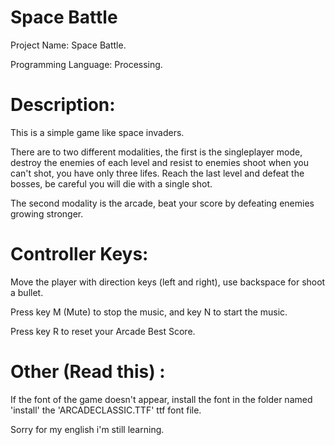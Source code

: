 Space Battle
===============
Project Name: Space Battle.

Programming Language: Processing.

Description:
============
This is a simple game like space invaders. 

There are to two different modalities, the first is the singleplayer mode, destroy the enemies of each level and resist to enemies shoot when you can't shot, you have only three lifes. Reach the last level and defeat the bosses, be careful you will die with a single shot.

The second modality is the arcade, beat your score by defeating enemies growing stronger.

Controller Keys:
===============
Move the player with direction keys (left and right), use backspace for shoot a bullet.

Press key M (Mute) to stop the music, and key N to start the music.

Press key R to reset your Arcade Best Score.

Other (Read this) :
===================
If the font of the game doesn't appear, install the font in the folder named 'install' the 'ARCADECLASSIC.TTF' ttf font file.

Sorry for my english i'm still learning.
